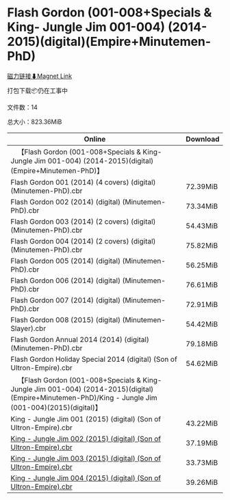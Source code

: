 # Flash Gordon (001-008+Specials & King- Jungle Jim 001-004) (2014-2015)(digital)(Empire+Minutemen-PhD)

[磁力链接⬇Magnet Link](magnet:?xt=urn:btih:be00e71845dba035738106ec038763aae47494ba&dn=Flash%20Gordon%20%28001-008%2BSpecials%20%26%20King-%20Jungle%20Jim%20001-004%29%20%282014-2015%29%28digital%29%28Empire%2BMinutemen-PhD%29)

打包下载📦仍在工事中

文件数：14

总大小：823.36MiB

Online | Download
--- | ---
&emsp;【Flash Gordon (001-008+Specials & King- Jungle Jim 001-004) (2014-2015)(digital)(Empire+Minutemen-PhD)】 | 
Flash Gordon 001 (2014) (4 covers) (digital) (Minutemen-PhD).cbr | 72.39MiB
Flash Gordon 002 (2014) (digital) (Minutemen-PhD).cbr | 73.34MiB
Flash Gordon 003 (2014) (2 covers) (digital) (Minutemen-PhD).cbr | 54.43MiB
Flash Gordon 004 (2014) (2 covers) (digital) (Minutemen-PhD).cbr | 75.82MiB
Flash Gordon 005 (2014) (digital) (Minutemen-PhD).cbr | 56.25MiB
Flash Gordon 006 (2014) (digital) (Minutemen-PhD).cbr | 76.61MiB
Flash Gordon 007 (2014) (digital) (Minutemen-PhD).cbr | 72.91MiB
Flash Gordon 008 (2015) (digital) (Minutemen-Slayer).cbr | 54.42MiB
Flash Gordon Annual 2014 (2014) (digital) (Minutemen-PhD).cbr | 79.18MiB
Flash Gordon Holiday Special 2014 (digital) (Son of Ultron-Empire).cbr | 54.62MiB
&emsp;【Flash Gordon (001-008+Specials & King- Jungle Jim 001-004) (2014-2015)(digital)(Empire+Minutemen-PhD)/King - Jungle Jim (001-004)(2015)(digital)】 | 
King - Jungle Jim 001 (2015) (digital) (Son of Ultron-Empire).cbr | 43.22MiB
[King - Jungle Jim 002 (2015) (digital) (Son of Ultron-Empire).cbr](https://github.com/alicewish/markdown/blob/master/comic/King-Jungle-Jim-002-2015-digital-Son-of-Ultron-Empire-cbr.md) | 37.19MiB
[King - Jungle Jim 003 (2015) (digital) (Son of Ultron-Empire).cbr](https://github.com/alicewish/markdown/blob/master/comic/King-Jungle-Jim-003-2015-digital-Son-of-Ultron-Empire-cbr.md) | 33.73MiB
[King - Jungle Jim 004 (2015) (digital) (Son of Ultron-Empire).cbr](https://github.com/alicewish/markdown/blob/master/comic/King-Jungle-Jim-004-2015-digital-Son-of-Ultron-Empire-cbr.md) | 39.26MiB